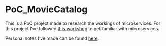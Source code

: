 # PoC_MovieCatalog
This is a PoC project made to research the workings of microservices. For this project I've followed [this workshop](https://www.youtube.com/playlist?list=PLqq-6Pq4lTTZSKAFG6aCDVDP86Qx4lNas) to get familiar with microservices. 

Personal notes I've made can be found [here](https://github.com/rmzhen/PoC_MovieCatalog/blob/main/Personal_Spring_Boot_Java_microservices_notes.md).